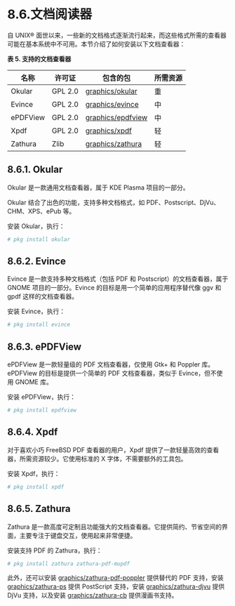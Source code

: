 # 8.6.文档阅读器

自 UNIX® 面世以来，一些新的文档格式逐渐流行起来，而这些格式所需的查看器可能在基本系统中不可用。本节介绍了如何安装以下文档查看器：

**表 5. 支持的文档查看器**

| 名称        | 许可证        | 包含的包                                                         | 所需资源       |
|-------------|---------------|------------------------------------------------------------------|----------------|
| Okular      | GPL 2.0       | [graphics/okular](https://cgit.freebsd.org/ports/tree/graphics/okular/)        | 重             |
| Evince      | GPL 2.0       | [graphics/evince](https://cgit.freebsd.org/ports/tree/graphics/evince/)        | 中             |
| ePDFView    | GPL 2.0       | [graphics/epdfview](https://cgit.freebsd.org/ports/tree/graphics/epdfview/)        | 中             |
| Xpdf        | GPL 2.0       | [graphics/xpdf](https://cgit.freebsd.org/ports/tree/graphics/xpdf/)        | 轻             |
| Zathura     | Zlib          | [graphics/zathura](https://cgit.freebsd.org/ports/tree/graphics/zathura/)        | 轻             |

## 8.6.1. Okular

Okular 是一款通用文档查看器，属于 KDE Plasma 项目的一部分。

Okular 结合了出色的功能，支持多种文档格式，如 PDF、Postscript、DjVu、CHM、XPS、ePub 等。

安装 Okular，执行：

```sh
# pkg install okular
```

## 8.6.2. Evince

Evince 是一款支持多种文档格式（包括 PDF 和 Postscript）的文档查看器，属于 GNOME 项目的一部分。Evince 的目标是用一个简单的应用程序替代像 ggv 和 gpdf 这样的文档查看器。

安装 Evince，执行：

```sh
# pkg install evince
```

## 8.6.3. ePDFView

ePDFView 是一款轻量级的 PDF 文档查看器，仅使用 Gtk+ 和 Poppler 库。ePDFView 的目标是提供一个简单的 PDF 文档查看器，类似于 Evince，但不使用 GNOME 库。

安装 ePDFView，执行：

```sh
# pkg install epdfview
```

## 8.6.4. Xpdf

对于喜欢小巧 FreeBSD PDF 查看器的用户，Xpdf 提供了一款轻量高效的查看器，所需资源较少。它使用标准的 X 字体，不需要额外的工具包。

安装 Xpdf，执行：

```sh
# pkg install xpdf
```

## 8.6.5. Zathura

Zathura 是一款高度可定制且功能强大的文档查看器。它提供简约、节省空间的界面，主要专注于键盘交互，使用起来非常便捷。

安装支持 PDF 的 Zathura，执行：

```sh
# pkg install zathura zathura-pdf-mupdf
```

此外，还可以安装 [graphics/zathura-pdf-poppler](https://cgit.freebsd.org/ports/tree/graphics/zathura-pdf-poppler/) 提供替代的 PDF 支持，安装 [graphics/zathura-ps](https://cgit.freebsd.org/ports/tree/graphics/zathura-ps/) 提供 PostScript 支持，安装 [graphics/zathura-djvu](https://cgit.freebsd.org/ports/tree/graphics/zathura-djvu/) 提供 DjVu 支持，以及安装 [graphics/zathura-cb](https://cgit.freebsd.org/ports/tree/graphics/zathura-cb/) 提供漫画书支持。
